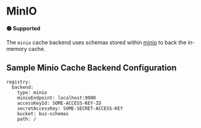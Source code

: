 # MinIO

**🟢 Supported**

The `minio` cache backend uses schemas stored within [minio](https://min.io/) to back the in-memory cache.


## Sample Minio Cache Backend Configuration

```
registry:
  backend:
    type: minio
    minioEndpoint: localhost:9000
    accessKeyId: SOME-ACCESS-KEY-ID
    secretAccessKey: SOME-SECRET-ACCESS-KEY
    bucket: buz-schemas
    path: /
```
